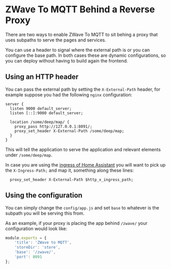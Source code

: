 # ZWave To MQTT Behind a Reverse Proxy

There are two ways to enable ZWave To MQTT to sit behing a proxy that uses
subpaths to serve the pages and services. 

You can use a header to signal where the external path is or you can configure
the base path. In both cases these are dynamic configurations, so you can deploy
without having to build again the frontend.

## Using an HTTP header

You can pass the external path by setting the `X-External-Path` header, for example
suppose you had the following `nginx` configuration:

```text
server {
  listen 9000 default_server;
  listen [::]:9000 default_server;

  location /some/deep/map/ {
    proxy_pass http://127.0.0.1:8091/;
    proxy_set_header X-External-Path /some/deep/map;
  }
}
```

This will tell the application to serve the application and relevant elements under
`/some/deep/map`.

In case you are using the [ingress of Home Assistant](https://www.home-assistant.io/blog/2019/04/15/hassio-ingress/) you will want to
pick up the `X-Ingress-Path;` and map it, something along
these lines:

```text
  proxy_set_header X-External-Path $http_x_ingress_path;
```

## Using the configuration

You can simply change the `config/app.js` and set `base` to whatever is
the subpath you will be serving this from.

As an example, if your proxy is placing the app behind `/zwave/` your configuration
would look like:

```javascript
module.exports = {
	'title': 'ZWave to MQTT',
	'storeDir': 'store',
	'base': '/zwave/',
	'port': 8091
};
```
